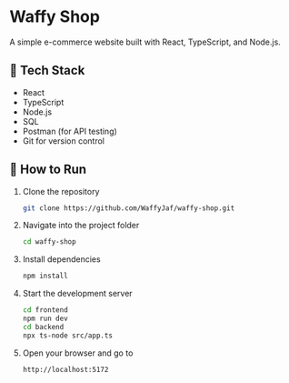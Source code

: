 # Waffy Shop

A simple e-commerce website built with React, TypeScript, and Node.js.

## 🔧 Tech Stack

- React
- TypeScript
- Node.js
- SQL
- Postman (for API testing)
- Git for version control

## 🚀 How to Run

1. Clone the repository  
   ```bash
   git clone https://github.com/WaffyJaf/waffy-shop.git
2. Navigate into the project folder
   ```bash
   cd waffy-shop
3. Install dependencies  
   ```bash
   npm install
4. Start the development server  
   ```bash
   cd frontend
   npm run dev
   cd backend
   npx ts-node src/app.ts 
5. Open your browser and go to  
   ```bash
   http://localhost:5172




   
